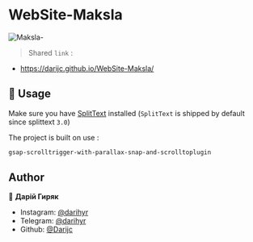 # WebSite-Maksla
![Maksla-](https://user-images.githubusercontent.com/65566730/111658586-287e7900-8815-11eb-991a-1344e44c84b0.gif)
> Shared ``` link ``` :
- https://darijc.github.io/WebSite-Maksla/

## 🚀 Usage

Make sure you have [SplitText](https://codepen.io/GreenSock/full/OPqpRJ/) installed (`SplitText` is shipped by default since splittext `3.0`)

The project is built on use :

```sh
gsap-scrolltrigger-with-parallax-snap-and-scrolltoplugin
```

## Author

👤 **Дарій Гиряк**

- Instagram: [@darihyr](https://www.instagram.com/darihyr)
- Telegram:  [@darihyr](https://web.telegram.org/#/im?p=@darihyr)
- Github:    [@Darijc](https://github.com/Darijc)

